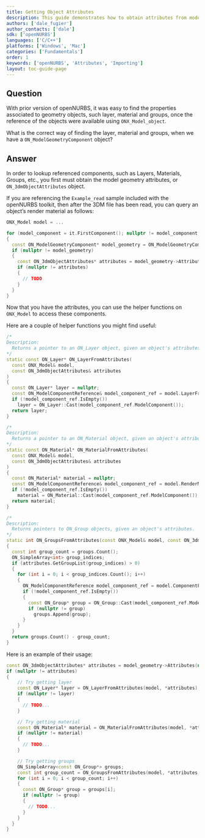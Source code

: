 ```yaml
---
title: Getting Object Attributes
description: This guide demonstrates how to obtain attributes from model geometry objects.
authors: ['dale_fugier']
author_contacts: ['dale']
sdk: ['openNURBS']
languages: ['C/C++']
platforms: ['Windows', 'Mac']
categories: ['Fundamentals']
order: 1
keywords: ['openNURBS', 'Attributes', 'Importing']
layout: toc-guide-page
---
```



## Question

With prior version of openNURBS, it was easy to find the properties associated to geometry objects, such layer, material and groups, once the reference of the objects were available using ```ONX_Model_object```.

What is the correct way of finding the layer, material and groups, when we have a ```ON_ModelGeometryComponent``` object?

## Answer

In order to lookup referenced components, such as Layers, Materials, Groups, etc., you first must obtain the model geometry attributes, or ```ON_3dmObjectAttributes``` object. 

If you are referencing the ```Example_read``` sample included with the openNURBS toolkit, then after the 3DM file has been read, you can query an object’s render material as follows:

```cpp
ONX_Model model = ...

for (model_component = it.FirstComponent(); nullptr != model_component; model_component = it.NextComponent())
{
  const ON_ModelGeometryComponent* model_geometry = ON_ModelGeometryComponent::Cast(model_component);
  if (nullptr != model_geometry)
  {
    const ON_3dmObjectAttributes* attributes = model_geometry->Attributes(nullptr);
    if (nullptr != attributes)
    {
      // TODO
    }
  }      
}
```

Now that you have the attributes, you can use the helper functions on ```ONX_Model``` to access these components.

Here are a couple of helper functions you might find useful:

```cpp
/*
Description:
  Returns a pointer to an ON_Layer object, given an object's attributes.
*/
static const ON_Layer* ON_LayerFromAttributes(
  const ONX_Model& model, 
  const ON_3dmObjectAttributes& attributes
)
{
  const ON_Layer* layer = nullptr;
  const ON_ModelComponentReference& model_component_ref = model.LayerFromAttributes(attributes);
  if (!model_component_ref.IsEmpty())
    layer = ON_Layer::Cast(model_component_ref.ModelComponent());
  return layer;
}

/*
Description:
  Returns a pointer to an ON_Material object, given an object's attributes.
*/
static const ON_Material* ON_MaterialFromAttributes(
  const ONX_Model& model, 
  const ON_3dmObjectAttributes& attributes
)
{
  const ON_Material* material = nullptr;
  const ON_ModelComponentReference& model_component_ref = model.RenderMaterialFromAttributes(attributes);
  if (!model_component_ref.IsEmpty())
    material = ON_Material::Cast(model_component_ref.ModelComponent());
  return material;
}

/*
Description:
  Returns pointers to ON_Group objects, given an object's attributes.
*/
static int ON_GroupsFromAttributes(const ONX_Model& model, const ON_3dmObjectAttributes& attributes, ON_SimpleArray<const ON_Group*>& groups)
{
  const int group_count = groups.Count();
  ON_SimpleArray<int> group_indices;
  if (attributes.GetGroupList(group_indices) > 0)
  {
    for (int i = 0; i < group_indices.Count(); i++)
    {
      ON_ModelComponentReference model_component_ref = model.ComponentFromIndex(ON_ModelComponent::Type::Group, i);
      if (!model_component_ref.IsEmpty())
      {
        const ON_Group* group = ON_Group::Cast(model_component_ref.ModelComponent());
        if (nullptr != group)
          groups.Append(group);
      }
    }
  }
  return groups.Count() - group_count;
}
```

Here is an example of their usage:

```cpp
const ON_3dmObjectAttributes* attributes = model_geometry->Attributes(nullptr);
if (nullptr != attributes)
{
    // Try getting layer
    const ON_Layer* layer = ON_LayerFromAttributes(model, *attributes);
    if (nullptr != layer)
    {
      // TODO...
    }

    // Try getting material
    const ON_Material* material = ON_MaterialFromAttributes(model, *attributes);
    if (nullptr != material)
    {
      // TODO...
    }

    // Try getting groups
    ON_SimpleArray<const ON_Group*> groups;
    const int group_count = ON_GroupsFromAttributes(model, *attributes, groups);
    for (int i = 0; i < group_count; i++)
    {
      const ON_Group* group = groups[i];
      if (nullptr != group)
      {
        // TODO...
      }
    }
  }
}
```

